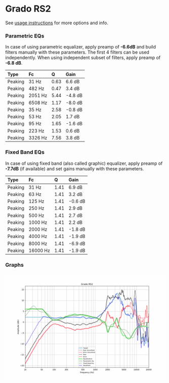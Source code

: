 # Grado RS2
See [usage instructions](https://github.com/jaakkopasanen/AutoEq#usage) for more options and info.

### Parametric EQs
In case of using parametric equalizer, apply preamp of **-6.6dB** and build filters manually
with these parameters. The first 4 filters can be used independently.
When using independent subset of filters, apply preamp of **-6.8 dB**.

| Type    | Fc      |    Q | Gain    |
|:--------|:--------|:-----|:--------|
| Peaking | 31 Hz   | 0.63 | 6.6 dB  |
| Peaking | 482 Hz  | 0.47 | 3.4 dB  |
| Peaking | 2051 Hz | 5.44 | -4.8 dB |
| Peaking | 6508 Hz | 1.17 | -8.0 dB |
| Peaking | 35 Hz   | 2.58 | -0.8 dB |
| Peaking | 53 Hz   | 2.05 | 1.7 dB  |
| Peaking | 95 Hz   | 1.65 | -1.6 dB |
| Peaking | 223 Hz  | 1.53 | 0.6 dB  |
| Peaking | 3326 Hz | 7.56 | 3.8 dB  |

### Fixed Band EQs
In case of using fixed band (also called graphic) equalizer, apply preamp of **-7.7dB**
(if available) and set gains manually with these parameters.

| Type    | Fc       |    Q | Gain    |
|:--------|:---------|:-----|:--------|
| Peaking | 31 Hz    | 1.41 | 6.9 dB  |
| Peaking | 63 Hz    | 1.41 | 3.2 dB  |
| Peaking | 125 Hz   | 1.41 | -0.6 dB |
| Peaking | 250 Hz   | 1.41 | 2.9 dB  |
| Peaking | 500 Hz   | 1.41 | 2.7 dB  |
| Peaking | 1000 Hz  | 1.41 | 2.2 dB  |
| Peaking | 2000 Hz  | 1.41 | -1.8 dB |
| Peaking | 4000 Hz  | 1.41 | -1.9 dB |
| Peaking | 8000 Hz  | 1.41 | -6.9 dB |
| Peaking | 16000 Hz | 1.41 | -1.9 dB |

### Graphs
![](./Grado%20RS2.png)
